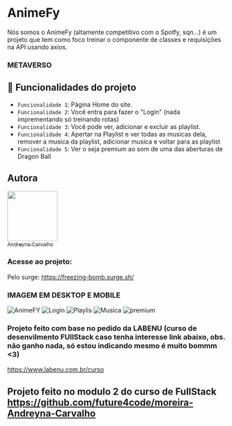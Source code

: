 # AnimeFy
Nós somos o AnimeFy (altamente competitivo com o Spotfy, sqn...) é um projeto que tem como foco treinar o componente de classes e requisições na API usando axios.

### METAVERSO

## :hammer: Funcionalidades do projeto
- `Funcionalidade 1`: Página Home do site.
- `Funcionalidade 2`: Você entra para fazer o "Login" (nada imprementando só treinando rotas)
- `Funcionalidade 3`: Você pode ver, adicionar e excluir as playlist.
- `Funcionalidade 4`: Apertar na Playlist e ver todas as musicas dela, remover a musica da playlist, adicionar musica e voltar para as playlist
- `Funcionalidade 5`: Ver o seja premium ao som de uma das aberturas de Dragon Ball


## Autora
  [<img src="https://avatars.githubusercontent.com/u/87716793?v=4" width=115><br><sub>Andreyna Carvalho</sub>](https://github.com/andreyna1808)

### Acesse ao projeto:
Pelo surge: https://freezing-bomb.surge.sh/


### IMAGEM EM DESKTOP E MOBILE
![AnimeFY](https://user-images.githubusercontent.com/87716793/152858762-576f4944-0ff3-4929-a901-8d42d9b335fa.png)
![Login](https://user-images.githubusercontent.com/87716793/152858775-30eac2c4-515c-4054-bb14-8380bb2e3320.png)
![Playlis](https://user-images.githubusercontent.com/87716793/152858784-b6f4a547-bf1b-4a08-8ad9-d3a3a7ec4b50.png)
![Musica](https://user-images.githubusercontent.com/87716793/152858792-59cf21de-07e2-4301-8aca-d507012dce46.png)
![premium](https://user-images.githubusercontent.com/87716793/152858799-3bd40d65-8c54-4665-8625-17d54d3d7a5c.png)

### Projeto feito com base no pedido da LABENU (curso de desenvilmento FUllStack caso tenha interesse link abaixo, obs. não ganho nada, só estou indicando mesmo é muito bommm <3)
https://www.labenu.com.br/curso

## Projeto feito no modulo 2 do curso de FullStack https://github.com/future4code/moreira-Andreyna-Carvalho
